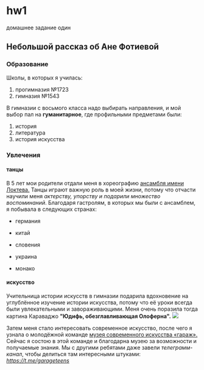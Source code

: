 # hw1
домашнее задание один

## Небольшой рассказ об Ане Фотиевой

### Образование

Школы, в которых я училась:
1. прогимназия №1723
2. гимназия №1543

В гимназии с восьмого класса надо выбирать направления, и  мой выбор пал на **гуманитарное**, где профильными предметами были:
1. история 
2. литература 
3. история искусства 

### Увлечения

#### танцы 

В 5 лет мои родители отдали меня в хореографию [ансамбля имени Локтева.](https://www.loktev-ensemble.com/ "здесь можно посмотреть сайт ансамбля")
Танцы играют важную роль в моей жизни, потому что отчасти научили меня *актерству, упорству и подарили множество воспоминаний*. Благодаря гастролям, в которых мы были с ансамблем, я побывала в следующих странах: 
+ германия 
- китай
+ словения 
- украина 
+ монако

#### искусство 
Учительница истории искусств в гимназии подарила вдохновение на углублённое изучение истории искусства, потому что её уроки всегда были увлекательными и завораживающими. Меня очень поразила тогда картина Караваджо **"Юдифь, обезглавливающая Олоферна".**
![](https://uploads4.wikiart.org/images/caravaggio/judith-beheading-holofernes-1599.jpg)

Затем меня стало интересовать современное искусство, после чего я узнала о молодёжной команде [музея современного искусства «гараж».](https://garagemca.org/ru) Сейчас я состою в этой команде и благодарна музею за возможности и получаемые знания. Мы с другими ребятами даже завели *телеграмм-канал*, чтобы делиться там интересными штуками: 
*https://t.me/garageteens*


